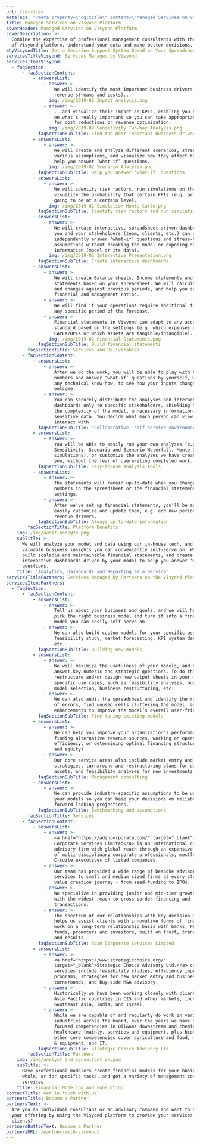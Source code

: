 ```yaml
---
url: /services
metaTags: "<meta property=\"og:title\" content=\"Managed Services on Visyond Platform\"/>\r\n<meta property=\"og:type\" content=\"website\" />\r\n<meta property=\"og:image\" content=\"https://visyond.com/img/Visyond%20Inforgraphics%20%20NEW%20v23%201.5x%20supersample.png\"/>\r\n<meta property=\"og:description\" content=\"Have professionals do the work and enjoy the benefits of Visyond platform. Understand your data and make better decisions, faster.\"/>\r\n<meta property=\"og:url\" content=\"https://visyond.com/services/\" />"
title: Managed Services on Visyond Platform
coverHeader: Managed Services on Visyond Platform
coverDescription: >-
  Combine the expertise of professional management consultants with the benefits
  of Visyond platform. Understand your data and make better decisions, faster.
whyVisyondTitle: Get a Decision Support System Based on Your Spreadsheet
servicesTitleVisyond: Services Managed by Visyond
servicesItemsVisyond:
  - faqSection:
      - faqSectionContent:
          - answersList:
              - answer: >-
                  We will identify the most important business drivers (e.g.
                  revenue streams and costs)...
                img: /img/2019-02 Impact Analysis.png
              - answer: >-
                  ...and visualize their impact on KPIs, enabling you to focus
                  on what’s really important so you can take appropriate action
                  for cost reductions or revenue optimization.
                img: /img/2019-02 Sensitivity Two-Way Analysis.png
            faqSectionSubTitle: Find the most important business drivers
          - answersList:
              - answer: >-
                  We will create and analyze different scenarios, stress-test
                  various assumptions, and visualize how they affect KPIs to
                  help you answer ‘what-if’ questions.
                img: /img/2019-02 Scenario Analysis.png
            faqSectionSubTitle: Help you answer ‘what-if’ questions
          - answersList:
              - answer: >-
                  We will identify risk factors, run simulations on them and
                  visualize the probability that certain KPIs (e.g. profits) are
                  going to be at a certain level.
                img: /img/2019-02 Simulation Monte Carlo.png
            faqSectionSubTitle: Identify risk factors and run simulations
          - answersList:
              - answer: >-
                  We will create interactive, spreadsheet-driven dashboards that
                  you and your stakeholders (team, clients, etc.) can use to
                  independently answer ‘what-if’ questions and stress-test
                  assumptions without breaking the model or exposing sensitive
                  information (model or its data).
                img: /img/2019-02 Interactive Presentation.png
            faqSectionSubTitle: Create interactive dashboards
          - answersList:
              - answer: >-
                  We will create Balance sheets, Income statements and Cash flow
                  statements based on your spreadsheet. We will calculate growth
                  and changes against previous periods, and help you set up
                  financial and management ratios.               
              - answer: >-
                  We will find if your operations require additional funding in
                  any specific period of the forecast.
              - answer: >-
                  Financial statements in Visyond can adapt to any accounting
                  standard based on the settings (e.g. which expenses are
                  CAPEX/OPEX or which assets are tangible/intangible).
                img: /img/2019-02 Financial Statements.png
            faqSectionSubTitle: Build financial statements
        faqSectionTitle: Services and Deliverables
      - faqSectionContent:
          - answersList:
              - answer: >-
                  After we do the work, you will be able to play with the
                  numbers and answer ‘what-if’ questions by yourself, without
                  any technical know-how, to see how your inputs change the
                  outcome.
              - answer: >-
                  You can securely distribute the analyses and interactive
                  dashboards only to specific stakeholders, shielding them from
                  the complexity of the model, unnecessary information, or
                  sensitive data. You decide what each person can view or
                  interact with.
            faqSectionSubTitle: 'Collaborative, self-service environment'
          - answersList:
              - answer: >-
                  You will be able to easily run your own analyses (e.g.
                  Sensitivity, Scenario and Scenario Waterfall, Monte Carlo
                  simulations), or customize the analyses we have created for
                  you, without the fear of overwriting completed work.
            faqSectionSubTitle: Easy-to-use analysis tools
          - answersList:
              - answer: >-
                  The statements will remain up-to-date when you change the
                  numbers in the spreadsheet or the financial statements
                  settings.
              - answer: >-
                  After we’ve set up financial statements, you’ll be able to
                  easily customize and update them, e.g. add new periods, or new
                  revenue drivers.
            faqSectionSubTitle: Always up-to-date information
        faqSectionTitle: Platform Benefits
    img: /img/audit-mode@2x.png
    subTitle: >-
      We will analyze your model and data using our in-house tech, and deliver
      valuable business insights you can conveniently self-serve on. We can also
      build scalable and maintainable financial statements, and create
      interactive dashboards driven by your model to help you answer ‘what-if’
      questions.
    title: 'Analytics, Dashboards and Reporting as a Service'
servicesTitlePartners: Services Managed by Partners on the Visyond Platform
servicesItemsPartners:
  - faqSection:
      - faqSectionContent:
          - answersList:
              - answer: >-
                  Tell us about your business and goals, and we will help you
                  pick the right business model and turn it into a financial
                  model you can easily self-serve on.
              - answer: >-
                  We can also build custom models for your specific use-case:
                  feasibility study, market forecasting, KPI system development,
                  etc.
            faqSectionSubTitle: Building new models
          - answersList:
              - answer: >-
                  We will maximize the usefulness of your models, and help you
                  answer key numeric and strategic questions. To do this, we can
                  restructure and/or design new output sheets in your model for
                  specific use cases, such as feasibility analyses, business
                  model selection, business restructuring, etc. 
              - answer: >-
                  We can also audit the spreadsheet and identify the root causes
                  of errors, find unused cells cluttering the model, and suggest
                  enhancements to improve the model’s overall user-friendliness.
            faqSectionSubTitle: Fine-tuning existing models
          - answersList:
              - answer: >-
                  We can help you improve your organization’s performance by
                  finding alternative revenue sources, working on operational
                  efficiency, or determining optimal financing structures (debt
                  and equity). 
              - answer: >-
                  Our core service areas also include market entry and expansion
                  strategies, turnaround and restructuring plans for distressed
                  assets, and feasibility analyses for new investments.
            faqSectionSubTitle: Management consulting
          - answersList:
              - answer: >-
                  We can provide industry-specific assumptions to be used in
                  your models so you can base your decisions on reliable
                  forward-looking projections.
            faqSectionSubTitle: Benchmarking and assumptions
        faqSectionTitle: Services
      - faqSectionContent:
          - answersList:
              - answer: >-
                  <a href="https://adancorporate.com/" target="_blank">Adan
                  Corporate Services Limited</a> is an international corporate
                  advisory firm with global reach through an expansive network
                  of multi-disciplinary corporate professionals, mostly former
                  C-suite executives of listed companies.
              - answer: >-
                  Our team has provided a wide range of bespoke advisory
                  services to small and medium sized firms at every step of the
                  value creation journey - from seed-funding to IPOs.
              - answer: >-
                  We specialize in providing junior and mid-tier growth firms
                  with the widest reach to cross-border financing and
                  transactions.
              - answer: >-
                  The spectrum of our relationships with key decision makers
                  helps us assist clients with innovative forms of financing. We
                  work on a long-term relationship basis with banks, PE/VC
                  funds, promoters and investors, built on trust, transparency
                  and results.
            faqSectionSubTitle: Adan Corporate Services Limited
          - answersList:
              - answer: >-
                  <a href="https://www.strategicchoice.org/"
                  target="_blank">Strategic Choice Advisory Ltd.</a> core
                  services include feasibility studies, efficiency improvement
                  programs, strategies for new market entry and business
                  turnarounds, and buy-side M&A advisory.
              - answer: >-
                  Historically we have been working closely with clients from
                  Asia Pacific countries in CIS and other markets, including
                  Southeast Asia, India, and Israel.
              - answer: >-
                  While we are capable of and regularly do work in various
                  industries across the board, over the years we have developed
                  focused competencies in Oil&Gas downstream and chemicals, and
                  healthcare (mainly, services and equipment, plus biotech). Our
                  other core competencies cover agriculture and food, machinery
                  & equipment, and IT.
            faqSectionSubTitle: Strategic Choice Advisory Ltd.
        faqSectionTitle: Partners
    img: /img/analyst_and_consultant_3x.png
    subTitle: >-
      Have professional modelers create financial models for your business as a
      whole, or for specific tasks, and get a variety of management consulting
      services.
    title: Financial Modeling and Consulting
contactTitle: Get in Touch with Us
partnersTitle: Become a Partner
partnersText: >-
  Are you an individual consultant or an advisory company and want to expand
  your offering by using the Visyond platform to provide your services to our
  clients? 
partnersButtonText: Become a Partner
partnersURL: /partner-with-visyond/
---
```


